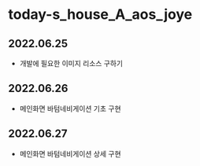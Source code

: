 # today-s_house_A_aos_joye

## 2022.06.25
+ 개발에 필요한 이미지 리소스 구하기

## 2022.06.26
+ 메인화면 바텀네비게이션 기초 구현

## 2022.06.27
+ 메인화면 바텀네비게이션 상세 구현 